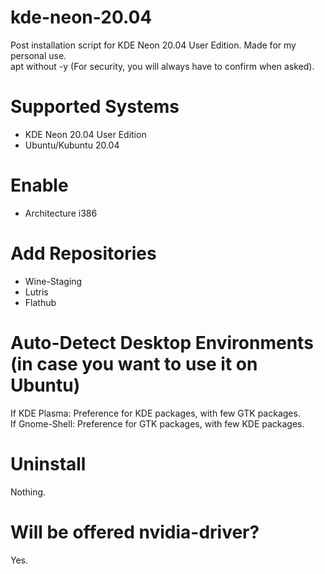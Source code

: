 # kde-neon-20.04
Post installation script for KDE Neon 20.04 User Edition. Made for my personal use.</br>
apt without -y (For security, you will always have to confirm when asked).

# Supported Systems
- KDE Neon 20.04 User Edition
- Ubuntu/Kubuntu 20.04

# Enable
- Architecture i386

# Add Repositories
- Wine-Staging
- Lutris
- Flathub

# Auto-Detect Desktop Environments (in case you want to use it on Ubuntu)
If KDE Plasma: Preference for KDE packages, with few GTK packages.</br>
If Gnome-Shell: Preference for GTK packages, with few KDE packages.</br>

# Uninstall
Nothing.

# Will be offered nvidia-driver?
Yes.

